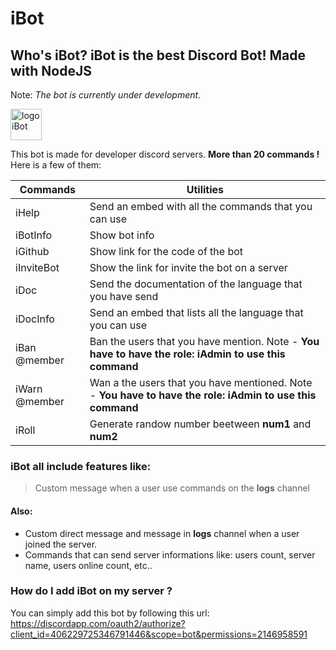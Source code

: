 # iBot
## Who's iBot? iBot is the best Discord Bot! Made with NodeJS
Note: *The bot is currently under development*.

<img src="https://3.bp.blogspot.com/-3g1VKe8UW2Q/WMa_tYDquKI/AAAAAAAAZQo/3spVwUE4qyUJNeoIBMh8BwkoWpqfx6EbQCLcB/s1600/Gifs%2Banimados%2BMonstro%2B3.gif" alt="logo iBot" style="width:50;height:50">

This bot is made for developer discord servers. **More than 20 commands !**
Here is a few of them:

| Commands | Utilities |
| ------------- | ------------- |
| iHelp | Send an embed with all the commands that you can use |
| iBotInfo | Show bot info |
| iGithub | Show link for the code of the bot |
| iInviteBot | Show the link for invite the bot on a server |
| iDoc <language> | Send the documentation of the language that you have send |
| iDocInfo | Send an embed that lists all the language that you can use |
| iBan @member | Ban the users that you have mention. Note - **You have to have the role: iAdmin to use this command** |
| iWarn @member | Wan a the users that you have mentioned. Note - **You have to have the role: iAdmin to use this command** |
| iRoll <num1> <num2> | Generate randow number beetween **num1** and **num2** |

### iBot all include features like:

> Custom message when a user use commands on the **logs** channel

#### Also:

* Custom direct message and message in **logs** channel when a user joined the server.
* Commands that can send server informations like: users count, server name, users online count, etc..

### How do I add iBot on my server ?

You can simply add this bot by following this url: https://discordapp.com/oauth2/authorize?client_id=406229725346791446&scope=bot&permissions=2146958591
